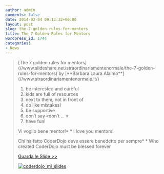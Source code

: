 ```yaml
---
author: admin
comments: false
date: 2014-02-04 09:13:32+00:00
layout: post
slug: the-7-golden-rules-for-mentors
title: The 7 Golden Rules for Mentors
wordpress_id: 1744
categories:
- News
---
```


<blockquote>[The 7 golden rules for mentors](//www.slideshare.net/straordinariamentenormale/the-7-golden-rules-for-mentors) by [**Barbara Laura Alaimo**](//www.straordinariamentenormale.it/)

1. be interested and careful
2. kids are full of resources
3. next to them, not in front of
4. do like mistakes!
5. be supportive
6. don‘t say «don’t … »
7. have fun!

Vi voglio bene mentor!* * I love you mentors!

Chi ha fatto CoderDojo deve essere benedetto per sempre* * Who created CoderDojo must be blessed forever

[Guarda le Slide >>](//www.slideshare.net/straordinariamentenormale/the-7-golden-rules-for-mentors)

[![coderdojo_mi_slides](//coderdojomilano.it/wp-content/uploads/2014/02/coderdojo_mi_slides-e1391505159896.jpg)](//www.slideshare.net/straordinariamentenormale/the-7-golden-rules-for-mentors)</blockquote>
